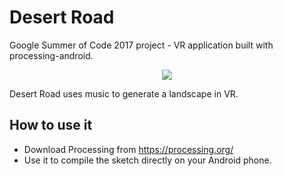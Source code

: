 # Desert Road
Google Summer of Code 2017 project - VR application built with processing-android.


<div align='center'>
  <img src="Desert_Road/img/index4.gif">
</div>

Desert Road uses music to generate a landscape in VR.

## How to use it
* Download Processing from https://processing.org/
*  Use it to compile the sketch directly on your Android phone.
